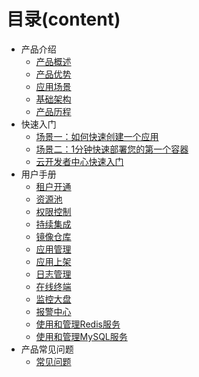 # 目录(content)

* 产品介绍
  * [产品概述](articles/cloud/1-/overview.md)
  * [产品优势](articles/cloud/1-/advantage.md)
  * [应用场景](articles/cloud/1-/scene.md)
  * [基础架构](articles/cloud/1-/architecture.md)
  * [产品历程](articles/cloud/1-/releas_note.md)
* 快速入门
  * [场景一：如何快速创建一个应用](articles/cloud/2-/scene1.md)
  * [场景二：1分钟快速部署您的第一个容器](articles/cloud/2-/scene2.md)
  * [云开发者中心快速入门](articles/cloud/2-/rumen.md)
* 用户手册
  * [租户开通](articles/cloud/3-/opening.md)
  * [资源池](articles/cloud/3-/resource_pool.md)
  * [权限控制](articles/cloud/3-/access.md)
  * [持续集成](articles/cloud/3-/create.md)
  * [镜像仓库](articles/cloud/3-/deploy.md)
  * [应用管理](articles/cloud/3-/application.md)
  * [应用上架](articles/cloud/3-/onsale.md)
  * [日志管理](articles/cloud/3-/log.md)
  * [在线终端](articles/cloud/3-/terminal.md)
  * [监控大盘](articles/cloud/3-/monitor.md)
  * [报警中心](articles/cloud/3-/alarm_center.md)
  * [使用和管理Redis服务](articles/cloud/3-/redis.md)
  * [使用和管理MySQL服务](articles/cloud/3-/mysql.md)
* 产品常见问题
  * [常见问题](articles/cloud/4-/question.md)

